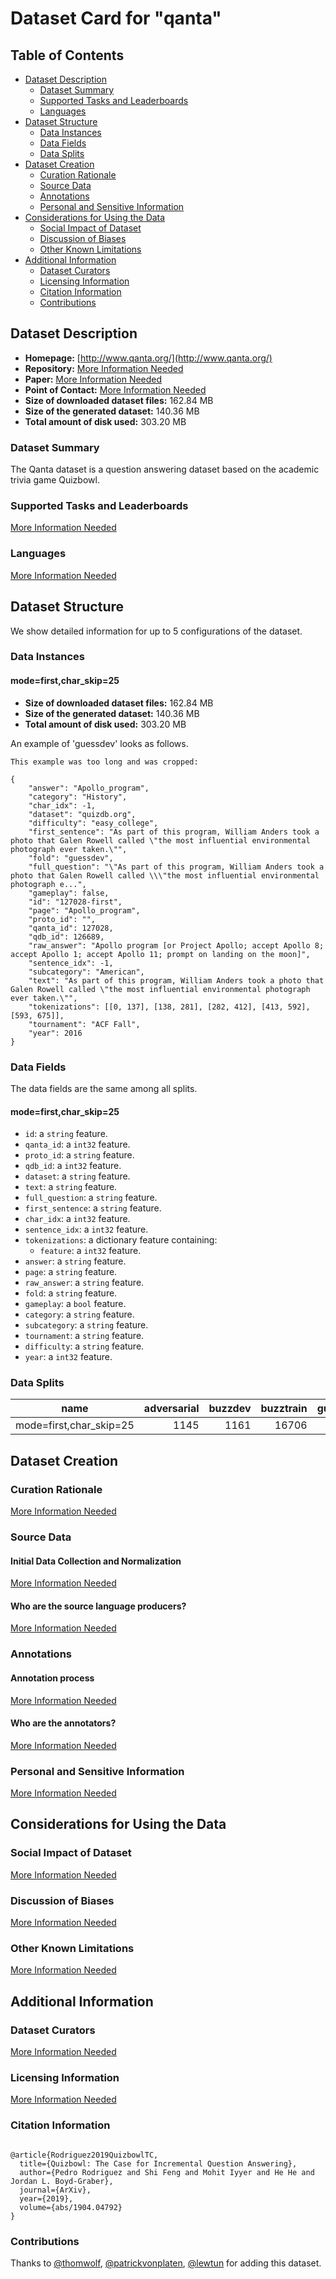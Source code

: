 ---
---

# Dataset Card for "qanta"

## Table of Contents
- [Dataset Description](#dataset-description)
  - [Dataset Summary](#dataset-summary)
  - [Supported Tasks and Leaderboards](#supported-tasks-and-leaderboards)
  - [Languages](#languages)
- [Dataset Structure](#dataset-structure)
  - [Data Instances](#data-instances)
  - [Data Fields](#data-fields)
  - [Data Splits](#data-splits)
- [Dataset Creation](#dataset-creation)
  - [Curation Rationale](#curation-rationale)
  - [Source Data](#source-data)
  - [Annotations](#annotations)
  - [Personal and Sensitive Information](#personal-and-sensitive-information)
- [Considerations for Using the Data](#considerations-for-using-the-data)
  - [Social Impact of Dataset](#social-impact-of-dataset)
  - [Discussion of Biases](#discussion-of-biases)
  - [Other Known Limitations](#other-known-limitations)
- [Additional Information](#additional-information)
  - [Dataset Curators](#dataset-curators)
  - [Licensing Information](#licensing-information)
  - [Citation Information](#citation-information)
  - [Contributions](#contributions)

## Dataset Description

- **Homepage:** [http://www.qanta.org/](http://www.qanta.org/)
- **Repository:** [More Information Needed](https://github.com/huggingface/datasets/blob/master/CONTRIBUTING.md#how-to-contribute-to-the-dataset-cards)
- **Paper:** [More Information Needed](https://github.com/huggingface/datasets/blob/master/CONTRIBUTING.md#how-to-contribute-to-the-dataset-cards)
- **Point of Contact:** [More Information Needed](https://github.com/huggingface/datasets/blob/master/CONTRIBUTING.md#how-to-contribute-to-the-dataset-cards)
- **Size of downloaded dataset files:** 162.84 MB
- **Size of the generated dataset:** 140.36 MB
- **Total amount of disk used:** 303.20 MB

### Dataset Summary

The Qanta dataset is a question answering dataset based on the academic trivia game Quizbowl.

### Supported Tasks and Leaderboards

[More Information Needed](https://github.com/huggingface/datasets/blob/master/CONTRIBUTING.md#how-to-contribute-to-the-dataset-cards)

### Languages

[More Information Needed](https://github.com/huggingface/datasets/blob/master/CONTRIBUTING.md#how-to-contribute-to-the-dataset-cards)

## Dataset Structure

We show detailed information for up to 5 configurations of the dataset.

### Data Instances

#### mode=first,char_skip=25

- **Size of downloaded dataset files:** 162.84 MB
- **Size of the generated dataset:** 140.36 MB
- **Total amount of disk used:** 303.20 MB

An example of 'guessdev' looks as follows.
```
This example was too long and was cropped:

{
    "answer": "Apollo_program",
    "category": "History",
    "char_idx": -1,
    "dataset": "quizdb.org",
    "difficulty": "easy_college",
    "first_sentence": "As part of this program, William Anders took a photo that Galen Rowell called \"the most influential environmental photograph ever taken.\"",
    "fold": "guessdev",
    "full_question": "\"As part of this program, William Anders took a photo that Galen Rowell called \\\"the most influential environmental photograph e...",
    "gameplay": false,
    "id": "127028-first",
    "page": "Apollo_program",
    "proto_id": "",
    "qanta_id": 127028,
    "qdb_id": 126689,
    "raw_answer": "Apollo program [or Project Apollo; accept Apollo 8; accept Apollo 1; accept Apollo 11; prompt on landing on the moon]",
    "sentence_idx": -1,
    "subcategory": "American",
    "text": "As part of this program, William Anders took a photo that Galen Rowell called \"the most influential environmental photograph ever taken.\"",
    "tokenizations": [[0, 137], [138, 281], [282, 412], [413, 592], [593, 675]],
    "tournament": "ACF Fall",
    "year": 2016
}
```

### Data Fields

The data fields are the same among all splits.

#### mode=first,char_skip=25
- `id`: a `string` feature.
- `qanta_id`: a `int32` feature.
- `proto_id`: a `string` feature.
- `qdb_id`: a `int32` feature.
- `dataset`: a `string` feature.
- `text`: a `string` feature.
- `full_question`: a `string` feature.
- `first_sentence`: a `string` feature.
- `char_idx`: a `int32` feature.
- `sentence_idx`: a `int32` feature.
- `tokenizations`: a dictionary feature containing:
  - `feature`: a `int32` feature.
- `answer`: a `string` feature.
- `page`: a `string` feature.
- `raw_answer`: a `string` feature.
- `fold`: a `string` feature.
- `gameplay`: a `bool` feature.
- `category`: a `string` feature.
- `subcategory`: a `string` feature.
- `tournament`: a `string` feature.
- `difficulty`: a `string` feature.
- `year`: a `int32` feature.

### Data Splits

|         name          |adversarial|buzzdev|buzztrain|guessdev|guesstrain|buzztest|guesstest|
|-----------------------|----------:|------:|--------:|-------:|---------:|-------:|--------:|
|mode=first,char_skip=25|       1145|   1161|    16706|    1055|     96221|    1953|     2151|

## Dataset Creation

### Curation Rationale

[More Information Needed](https://github.com/huggingface/datasets/blob/master/CONTRIBUTING.md#how-to-contribute-to-the-dataset-cards)

### Source Data

#### Initial Data Collection and Normalization

[More Information Needed](https://github.com/huggingface/datasets/blob/master/CONTRIBUTING.md#how-to-contribute-to-the-dataset-cards)

#### Who are the source language producers?

[More Information Needed](https://github.com/huggingface/datasets/blob/master/CONTRIBUTING.md#how-to-contribute-to-the-dataset-cards)

### Annotations

#### Annotation process

[More Information Needed](https://github.com/huggingface/datasets/blob/master/CONTRIBUTING.md#how-to-contribute-to-the-dataset-cards)

#### Who are the annotators?

[More Information Needed](https://github.com/huggingface/datasets/blob/master/CONTRIBUTING.md#how-to-contribute-to-the-dataset-cards)

### Personal and Sensitive Information

[More Information Needed](https://github.com/huggingface/datasets/blob/master/CONTRIBUTING.md#how-to-contribute-to-the-dataset-cards)

## Considerations for Using the Data

### Social Impact of Dataset

[More Information Needed](https://github.com/huggingface/datasets/blob/master/CONTRIBUTING.md#how-to-contribute-to-the-dataset-cards)

### Discussion of Biases

[More Information Needed](https://github.com/huggingface/datasets/blob/master/CONTRIBUTING.md#how-to-contribute-to-the-dataset-cards)

### Other Known Limitations

[More Information Needed](https://github.com/huggingface/datasets/blob/master/CONTRIBUTING.md#how-to-contribute-to-the-dataset-cards)

## Additional Information

### Dataset Curators

[More Information Needed](https://github.com/huggingface/datasets/blob/master/CONTRIBUTING.md#how-to-contribute-to-the-dataset-cards)

### Licensing Information

[More Information Needed](https://github.com/huggingface/datasets/blob/master/CONTRIBUTING.md#how-to-contribute-to-the-dataset-cards)

### Citation Information

```

@article{Rodriguez2019QuizbowlTC,
  title={Quizbowl: The Case for Incremental Question Answering},
  author={Pedro Rodriguez and Shi Feng and Mohit Iyyer and He He and Jordan L. Boyd-Graber},
  journal={ArXiv},
  year={2019},
  volume={abs/1904.04792}
}

```


### Contributions

Thanks to [@thomwolf](https://github.com/thomwolf), [@patrickvonplaten](https://github.com/patrickvonplaten), [@lewtun](https://github.com/lewtun) for adding this dataset.